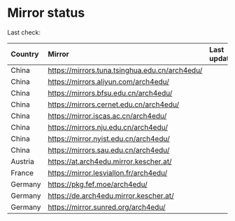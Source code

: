 <script src="./time.js"></script>
# Mirror status
Last check: <script type="text/javascript">localize(1742754578.6938903);</script>

|Country|Mirror|Last update|
|:------|:-----|:----------|
|China|https://mirrors.tuna.tsinghua.edu.cn/arch4edu/|<script type="text/javascript">localize(1742711977);</script>|
|China|https://mirrors.aliyun.com/arch4edu/|<script type="text/javascript">localize(1742711977);</script>|
|China|https://mirrors.bfsu.edu.cn/arch4edu/|<script type="text/javascript">localize(1742711977);</script>|
|China|https://mirrors.cernet.edu.cn/arch4edu/|<script type="text/javascript">localize(1742711977);</script>|
|China|https://mirror.iscas.ac.cn/arch4edu/|<script type="text/javascript">localize(1742711977);</script>|
|China|https://mirrors.nju.edu.cn/arch4edu/|<script type="text/javascript">localize(1742625786);</script>|
|China|https://mirror.nyist.edu.cn/arch4edu/|<script type="text/javascript">localize(1742711977);</script>|
|China|https://mirrors.sau.edu.cn/arch4edu/|<script type="text/javascript">localize(1731653531);</script>|
|Austria|https://at.arch4edu.mirror.kescher.at/|<script type="text/javascript">localize(1742711977);</script>|
|France|https://mirror.lesviallon.fr/arch4edu/|<script type="text/javascript">localize(1742711977);</script>|
|Germany|https://pkg.fef.moe/arch4edu/|<script type="text/javascript">localize(1742711977);</script>|
|Germany|https://de.arch4edu.mirror.kescher.at/|<script type="text/javascript">localize(1742711977);</script>|
|Germany|https://mirror.sunred.org/arch4edu/|<script type="text/javascript">localize(1742711977);</script>|

<script src="./tablefilter/tablefilter.js"></script>
<script src="./table.js"></script>
